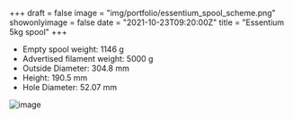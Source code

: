 +++
draft = false
image = "img/portfolio/essentium_spool_scheme.png"
showonlyimage = false
date = "2021-10-23T09:20:00Z"
title = "Essentium 5kg spool"
+++

* Empty spool weight: 1146 g
* Advertised filament weight: 5000 g
* Outside Diameter: 304.8 mm
* Height: 190.5 mm
* Hole Diameter: 52.07 mm
<!--more-->

![image](/img/portfolio/essentium_spool_scheme.png)

